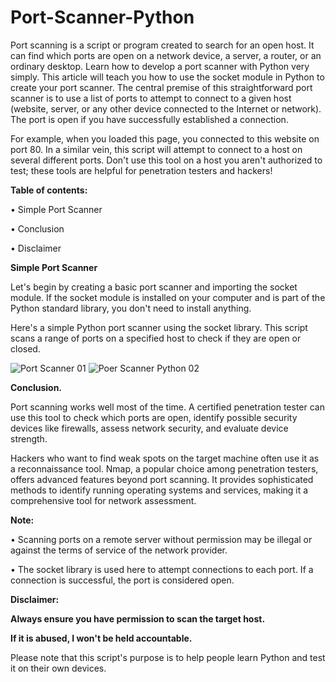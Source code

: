 # Port-Scanner-Python
 Port scanning is a script or program created to search for an open host. It can find which ports are open on a network device, a server, a router, or an ordinary desktop. Learn how to develop a port scanner with Python very simply. 
This article will teach you how to use the socket module in Python to create your port scanner. The central premise of this straightforward port scanner is to use a list of ports to attempt to connect to a given host (website, server, or any other device connected to the Internet or network). The port is open if you have successfully established a connection.

For example, when you loaded this page, you connected to this website on port 80. In a similar vein, this script will attempt to connect to a host on several different ports. Don't use this tool on a host you aren't authorized to test; these tools are helpful for penetration testers and hackers!


**Table of contents:**

•	Simple Port Scanner

•	Conclusion

•	Disclaimer



**Simple Port Scanner**

Let's begin by creating a basic port scanner and importing the socket module. If the socket module is installed on your computer and is part of the Python standard library, you don't need to install anything.

Here's a simple Python port scanner using the socket library. This script scans a range of ports on a specified host to check if they are open or closed.

![Port Scanner 01](https://github.com/user-attachments/assets/fee81037-70a5-4193-bd4d-26561a00f913)
![Poer Scanner Python 02](https://github.com/user-attachments/assets/623d0d5d-168b-4937-85b9-0f04ffabc7c2)



**Conclusion.**

Port scanning works well most of the time. A certified penetration tester can use this tool to check which ports are open, identify possible security devices like firewalls, assess network security, and evaluate device strength.

Hackers who want to find weak spots on the target machine often use it as a reconnaissance tool.
Nmap, a popular choice among penetration testers, offers advanced features beyond port scanning. It provides sophisticated methods to identify running operating systems and services, making it a comprehensive tool for network assessment.


**Note:**

•	Scanning ports on a remote server without permission may be illegal or against the terms of service of the network provider. 

•	The socket library is used here to attempt connections to each port. If a connection is successful, the port is considered open.



**Disclaimer:**

**Always ensure you have permission to scan the target host.**

**If it is abused, I won't be held accountable.**


Please note that this script's purpose is to help people learn Python and test it on their own devices. 


